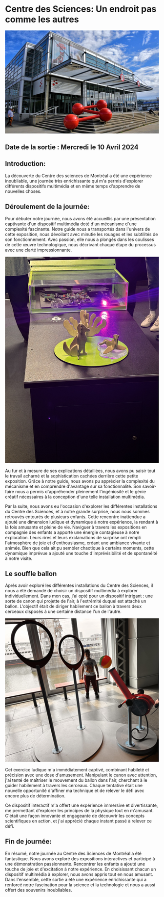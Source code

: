 # Centre des Sciences: Un endroit pas comme les autres 
![photo](centre-des-sciences-de-montreal.jpg)

## Date de la sortie : Mercredi le 10 Avril 2024


## Introduction:
La découverte du Centre des sciences de Montréal a été une expérience inoubliable, une journée très enrichissante qui m'a permis d'explorer différents dispositifs multimédia et en même temps d'apprendre de nouvelles choses. 

## Déroulement de la journée: 
Pour débuter notre journée, nous avons été accueillis par une présentation captivante d'un dispositif multimédia doté d'un mécanisme d'une complexité fascinante. Notre guide nous a transportés dans l'univers de cette exposition, nous dévoilant avec minutie les rouages et les subtilités de son fonctionnement. Avec passion, elle nous a plongés dans les coulisses de cette œuvre technologique, nous décrivant chaque étape du processus avec une clarté impressionnante.

![photo](IMG_0655.jpeg)

Au fur et à mesure de ses explications détaillées, nous avons pu saisir tout le travail acharné  et la sophistication cachées derrière cette petite exposition. Grâce à notre guide, nous avons pu apprécier la complexité du mécanisme et en comprendre d'avantage sur sa fonctionnalité. Son savoir-faire nous a permis d'appréhender pleinement l'ingéniosité et le génie créatif nécessaires à la conception d'une telle installation multimédia.

Par la suite, nous avons eu l'occasion d'explorer les différentes installations du Centre des Sciences, et à notre grande surprise, nous nous sommes retrouvés entourés de plusieurs enfants. Cette rencontre inattendue a ajouté une dimension ludique et dynamique à notre expérience, la rendant à la fois amusante et pleine de vie.
Naviguer à travers les expositions en compagnie des enfants a apporté une énergie contagieuse à notre exploration. Leurs rires et leurs exclamations de surprise ont rempli l'atmosphère de joie et d'enthousiasme, créant une ambiance vivante et animée. Bien que cela ait pu sembler chaotique à certains moments, cette dynamique imprévue a ajouté une touche d'imprévisibilité et de spontanéité à notre visite.

## Le souffle ballon

Après avoir exploré les différentes installations du Centre des Sciences, il nous a été demandé de choisir un dispositif multimédia à explorer individuellement. Dans mon cas, j'ai opté pour un dispositif intrigant : une sorte de canon qui projette de l'air, à l'extrémité duquel est attaché un ballon. L'objectif était de diriger habilement ce ballon à travers deux cerceaux disposés à une certaine distance l'un de l'autre.

![photo](IMG_0661.jpeg)

Cet exercice ludique m'a immédiatement captivé, combinant habileté et précision avec une dose d'amusement. Manipulant le canon avec attention, j'ai tenté de maîtriser le mouvement du ballon dans l'air, cherchant à le guider habilement à travers les cerceaux. Chaque tentative était une nouvelle opportunité d'affiner ma technique et de relever le défi avec encore plus de détermination.

Ce dispositif interactif m'a offert une expérience immersive et divertissante, me permettant d'explorer les principes de la physique tout en m'amusant. C'était une façon innovante et engageante de découvrir les concepts scientifiques en action, et j'ai apprécié chaque instant passé à relever ce défi. 

## Fin de journée:

En résumé, notre journée au Centre des Sciences de Montréal a été fantastique. Nous avons exploré des expositions interactives et participé à une démonstration passionnante. Rencontrer les enfants a ajouté une touche de joie et d'excitation à notre expérience. En choisissant chacun un dispositif multimédia à explorer, nous avons appris tout en nous amusant. Dans l'ensemble, cette sortie a été une expérience enrichissante qui a renforcé notre fascination pour la science et la technologie et nous a aussi offert des souvenirs inoubliables.








